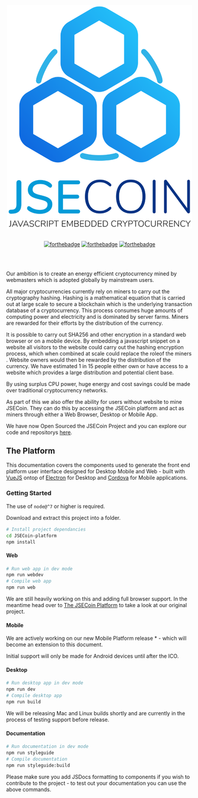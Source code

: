 <div align="center">
<br>
<img width="500" src="/docs/images/jseLogo_card.png" alt="JSECoin Ltd">
<br>
<br>
</div>
<div align="center">

[![forthebadge](http://forthebadge.com/images/badges/built-with-love.svg)](http://forthebadge.com) [![forthebadge](http://forthebadge.com/images/badges/uses-js.svg)](http://forthebadge.com) [![forthebadge](http://forthebadge.com/images/badges/makes-people-smile.svg)](http://forthebadge.com)
</div>
<br>
<br>



Our ambition is to create an energy efficient cryptocurrency mined by webmasters which is adopted globally by mainstream users.

All major cryptocurrencies currently rely on miners to carry out the cryptography hashing. Hashing is a mathematical equation that is carried out at large scale to secure a blockchain which is the underlying transaction database of a cryptocurrency. This process consumes huge amounts of computing power and electricity and is dominated by server farms. Miners are rewarded for their efforts by the distribution of the currency.

It is possible to carry out SHA256 and other encryption in a standard web browser or on a mobile device. By embedding a javascript snippet on a website all visitors to the website could carry out the hashing encryption process, which when combined at scale could​ ​replace​ ​the role​ ​of​ ​the​ ​miners​. Website owners would then be rewarded by the distribution of the currency. We have estimated 1 in 15 people either own or have access to a website which provides a large distribution and potential client base.

By using surplus CPU power, huge energy and cost savings could be made over traditional cryptocurrency networks.

As part of this we also offer the ability for users without website to mine JSECoin. They can do this by accessing the JSECoin platform and act as miners through either a Web Browser, Desktop or Mobile App. 

We have now Open Sourced the JSECoin Project and you can explore our code and repositorys [here](https://github.com/jsecoin).


## The Platform

This documentation covers the components used to generate the front end platform user interface designed for Desktop Mobile and Web - built with [VueJS](https://vuejs.org/) ontop of [Electron](https://http://electron.atom.io) for Desktop and [Cordova](https://cordova.apache.org/) for Mobile applications.


### Getting Started

The use of `node@^7` or higher is required. 

Download and extract this project into a folder.

```bash
# Install project dependancies
cd JSECoin-platform
npm install
```

#### Web

```bash
# Run web app in dev mode
npm run webdev
# Compile web app
npm run web
```

We are still heavily working on this and adding full browser support.
In the meantime head over to [The JSECoin Platform](https://platform.jsecoin.com) to take a look at our original project.

#### Mobile

We are actively working on our new Mobile Platform release 
\* - which will become an extension to this document.

Initial support will only be made for Android devices until after the ICO.

#### Desktop

```bash
# Run desktop app in dev mode
npm run dev
# Compile desktop app
npm run build
```

We will be releasing Mac and Linux builds shortly and are currently in the process of testing support before release.

#### Documentation

```bash
# Run documentation in dev mode
npm run styleguide
# Compile documentation
npm run styleguide:build
```

Please make sure you add JSDocs formatting to components if you wish to contribute to the project - to test out your documentation you can use the above commands.

